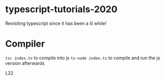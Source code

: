 # typescript-tutorials-2020

Revisiting typescript since it has been a lil while!

# Compiler

`tsc index.ts` to compile into js
`ts-node index.ts` to compile and run the js version afterwards

L22
